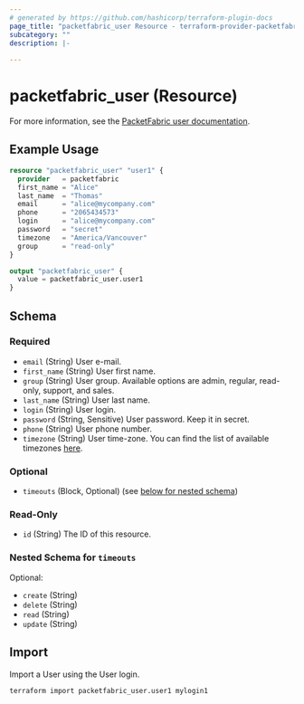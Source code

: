 ```yaml
---
# generated by https://github.com/hashicorp/terraform-plugin-docs
page_title: "packetfabric_user Resource - terraform-provider-packetfabric"
subcategory: ""
description: |-
  
---
```


# packetfabric_user (Resource)

For more information, see the [PacketFabric user documentation](https://docs.packetfabric.com/admin/user/).

## Example Usage

```terraform
resource "packetfabric_user" "user1" {
  provider   = packetfabric
  first_name = "Alice"
  last_name  = "Thomas"
  email      = "alice@mycompany.com"
  phone      = "2065434573"
  login      = "alice@mycompany.com"
  password   = "secret"
  timezone   = "America/Vancouver"
  group      = "read-only"
}

output "packetfabric_user" {
  value = packetfabric_user.user1
}
```

<!-- schema generated by tfplugindocs -->
## Schema

### Required

- `email` (String) User e-mail.
- `first_name` (String) User first name.
- `group` (String) User group. Available options are admin, regular, read-only, support, and sales.
- `last_name` (String) User last name.
- `login` (String) User login.
- `password` (String, Sensitive) User password. Keep it in secret.
- `phone` (String) User phone number.
- `timezone` (String) User time-zone. You can find the list of available timezones [here](https://en.wikipedia.org/wiki/List_of_tz_database_time_zones).

### Optional

- `timeouts` (Block, Optional) (see [below for nested schema](#nestedblock--timeouts))

### Read-Only

- `id` (String) The ID of this resource.

<a id="nestedblock--timeouts"></a>
### Nested Schema for `timeouts`

Optional:

- `create` (String)
- `delete` (String)
- `read` (String)
- `update` (String)




## Import

Import a User using the User login.

```bash
terraform import packetfabric_user.user1 mylogin1
```
